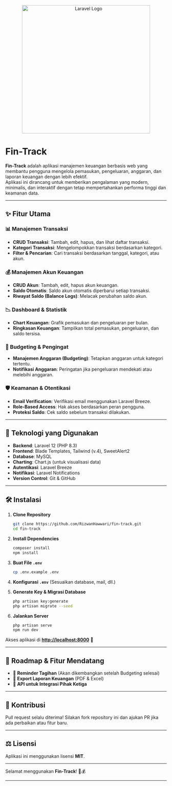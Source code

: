 <p align="center">
    <img src="https://raw.githubusercontent.com/laravel/art/master/logo-lockup/5%20SVG/2%20CMYK/1%20Full%20Color/laravel-logolockup-cmyk-red.svg" width="400" alt="Laravel Logo">
</p>

# Fin-Track

**Fin-Track** adalah aplikasi manajemen keuangan berbasis web yang membantu pengguna mengelola pemasukan, pengeluaran, anggaran, dan laporan keuangan dengan lebih efektif.  
Aplikasi ini dirancang untuk memberikan pengalaman yang modern, minimalis, dan interaktif dengan tetap mempertahankan performa tinggi dan keamanan data.

---

## ✨ **Fitur Utama**

### **📊 Manajemen Transaksi**

-   **CRUD Transaksi**: Tambah, edit, hapus, dan lihat daftar transaksi.
-   **Kategori Transaksi**: Mengelompokkan transaksi berdasarkan kategori.
-   **Filter & Pencarian**: Cari transaksi berdasarkan tanggal, kategori, atau akun.

### **💰 Manajemen Akun Keuangan**

-   **CRUD Akun**: Tambah, edit, hapus akun keuangan.
-   **Saldo Otomatis**: Saldo akun otomatis diperbarui setiap transaksi.
-   **Riwayat Saldo (Balance Logs)**: Melacak perubahan saldo akun.

### **📉 Dashboard & Statistik**

-   **Chart Keuangan**: Grafik pemasukan dan pengeluaran per bulan.
-   **Ringkasan Keuangan**: Tampilkan total pemasukan, pengeluaran, dan saldo tersisa.

### **📅 Budgeting & Pengingat**

-   **Manajemen Anggaran (Budgeting)**: Tetapkan anggaran untuk kategori tertentu.
-   **Notifikasi Anggaran**: Peringatan jika pengeluaran mendekati atau melebihi anggaran.

### **🛡️ Keamanan & Otentikasi**

-   **Email Verification**: Verifikasi email menggunakan Laravel Breeze.
-   **Role-Based Access**: Hak akses berdasarkan peran pengguna.
-   **Proteksi Saldo**: Cek saldo sebelum transaksi dilakukan.

---

## 🚀 **Teknologi yang Digunakan**

-   **Backend**: Laravel 12 (PHP 8.3)
-   **Frontend**: Blade Templates, Tailwind (v.4), SweetAlert2
-   **Database**: MySQL
-   **Charting**: Chart.js (untuk visualisasi data)
-   **Autentikasi**: Laravel Breeze
-   **Notifikasi**: Laravel Notifications
-   **Version Control**: Git & GitHub

---

## 🛠 **Instalasi**

1. **Clone Repository**

    ```sh
    git clone https://github.com/RizwanHawwari/fin-track.git
    cd fin-track
    ```

2. **Install Dependencies**

    ```sh
    composer install
    npm install
    ```

3. **Buat File `.env`**

    ```sh
    cp .env.example .env
    ```

4. **Konfigurasi `.env`** (Sesuaikan database, mail, dll.)

5. **Generate Key & Migrasi Database**

    ```sh
    php artisan key:generate
    php artisan migrate --seed
    ```

6. **Jalankan Server**
    ```sh
    php artisan serve
    npm run dev
    ```

Akses aplikasi di **[http://localhost:8000](http://localhost:8000)** 🚀

---

## 📌 **Roadmap & Fitur Mendatang**

-   🔹 **Reminder Tagihan** (Akan dikembangkan setelah Budgeting selesai)
-   🔹 **Export Laporan Keuangan** (PDF & Excel)
-   🔹 **API untuk Integrasi Pihak Ketiga**

---

## 🤝 **Kontribusi**

Pull request selalu diterima! Silakan fork repository ini dan ajukan PR jika ada perbaikan atau fitur baru.

---

## ⚖️ **Lisensi**

Aplikasi ini menggunakan lisensi **MIT**.

---

Selamat menggunakan **Fin-Track**! 🚀💰

---
